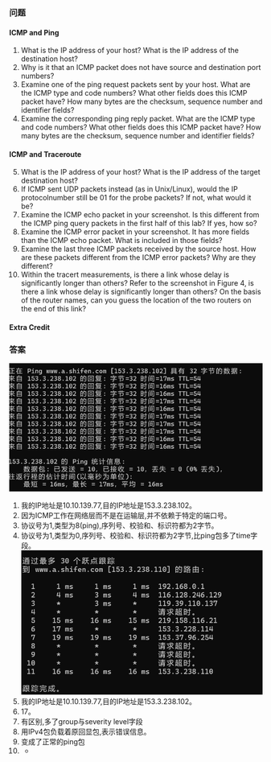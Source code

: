 ### 问题
#### ICMP and Ping
1. What is the IP address of your host? What is the IP address of the destination host?
2. Why is it that an ICMP packet does not have source and destination port numbers?
3. Examine one of the ping request packets sent by your host. What are the ICMP type and code numbers? What other fields does this ICMP packet have? How many bytes are the checksum, sequence number and identifier fields?
4. Examine the corresponding ping reply packet. What are the ICMP type and code numbers? What other fields does this ICMP packet have? How many bytes are the checksum, sequence number and identifier fields?
#### ICMP and Traceroute
5. What is the IP address of your host? What is the IP address of the target destination host?
6. If ICMP sent UDP packets instead (as in Unix/Linux), would the IP protocolnumber still be 01 for the probe packets? If not, what would it be?
7. Examine the ICMP echo packet in your screenshot. Is this different from the ICMP ping query packets in the first half of this lab? If yes, how so?
8. Examine the ICMP error packet in your screenshot. It has more fields than the ICMP echo packet. What is included in those fields?
9. Examine the last three ICMP packets received by the source host. How are these packets different from the ICMP error packets? Why are they different?
10. Within the tracert measurements, is there a link whose delay is significantly longer than others? Refer to the screenshot in Figure 4, is there a link whose delay is significantly longer than others? On the basis of the router names, can you guess the location of the two routers on the end of this link?
#### Extra Credit

### 答案
![Ping.png](1.png)
1. 我的IP地址是10.10.139.77,目的IP地址是153.3.238.102。
2. 因为ICMP工作在网络层而不是在运输层,并不依赖于特定的端口号。
3. 协议号为1,类型为8(ping),序列号、校验和、标识符都为2字节。
4. 协议号为1,类型为0,序列号、校验和、标识符都为2字节,比ping包多了time字段。
![Traceroute.png](2.png)
5. 我的IP地址是10.10.139.77,目的IP地址是153.3.238.102。
6. 17。
7. 有区别,多了group与severity level字段
8. 用IPv4包负载着原回显包,表示错误信息。
9. 变成了正常的ping包
10. -